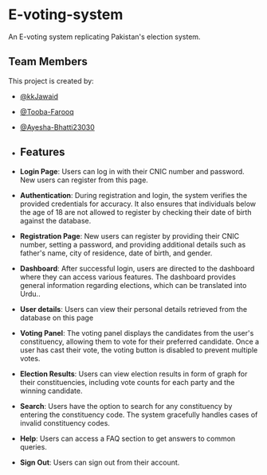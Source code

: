 # E-voting-system
An E-voting system replicating Pakistan's election system.

## Team Members
This project is created by:

- [@kkJawaid](https://github.com/kkJawaid) 
- [@Tooba-Farooq](https://github.com/Tooba-Farooq) 
- [@Ayesha-Bhatti23030](https://github.com/Ayesha-Bhatti23030)

- ## Features

- **Login Page**: Users can log in with their CNIC number and password. New users can register from this page.
- **Authentication**: During registration and login, the system verifies the provided credentials for accuracy. It also ensures that individuals below the age of 18 are not allowed to register by checking their date of birth against the database.
- **Registration Page**: New users can register by providing their CNIC number, setting a password, and providing additional details such as father's name, city of residence, date of birth, and gender.
- **Dashboard**: After successful login, users are directed to the dashboard where they can access various features. The dashboard provides general information regarding elections, which can be translated into Urdu..
- **User details**: Users can view their personal details retrieved from the database on this page
- **Voting Panel**: The voting panel displays the candidates from the user's constituency, allowing them to vote for their preferred candidate. Once a user has cast their vote, the voting button is disabled to prevent multiple votes.
- **Election Results**: Users can view election results in form of graph for their constituencies, including vote counts for each party and the winning candidate.
- **Search**: Users have the option to search for any constituency by entering the constituency code. The system gracefully handles cases of invalid constituency codes.
- **Help**: Users can access a FAQ section to get answers to common queries.
- **Sign Out**: Users can sign out from their account.


